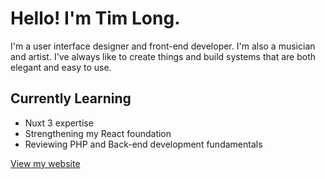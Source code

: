 # Hello! I'm Tim Long. 

I'm a user interface designer and front-end developer. I'm also a musician and artist. I've always like to create things and build systems that are both elegant and easy to use.

## Currently Learning
- Nuxt 3 expertise
- Strengthening my React foundation
- Reviewing PHP and Back-end development fundamentals

[View my website](https://timuism.net)




